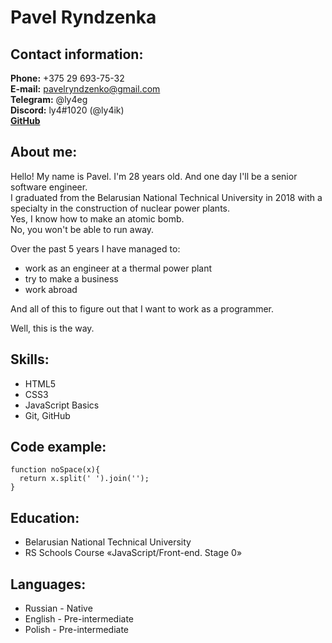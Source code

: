 # Pavel Ryndzenka

## Contact information:

**Phone:** +375 29 693-75-32<br>
**E-mail:** pavelryndzenko@gmail.com<br>
**Telegram:** @ly4eg<br>
**Discord:** ly4#1020 (@ly4ik)<br>
**[GitHub](https://github.com/Ly4ik)**<br>

## About me:

Hello! My name is Pavel. I'm 28 years old. And one day I'll be a senior software engineer.<br>
I graduated from the Belarusian National Technical University in 2018 with a specialty in the construction of nuclear power plants.<br>
Yes, I know how to make an atomic bomb.<br>
No, you won't be able to run away.<br>

Over the past 5 years I have managed to:<br>
- work as an engineer at a thermal power plant
- try to make a business
- work abroad

And all of this to figure out that I want to work as a programmer.<br>

Well, this is the way.

## Skills:

- HTML5
- CSS3
- JavaScript Basics
- Git, GitHub

## Code example:

```
function noSpace(x){
  return x.split(' ').join('');
}
```

## Education:

- Belarusian National Technical University
- RS Schools Course «JavaScript/Front-end. Stage 0»

## Languages:

- Russian \- Native
- English \- Pre-intermediate
- Polish \- Pre-intermediate
